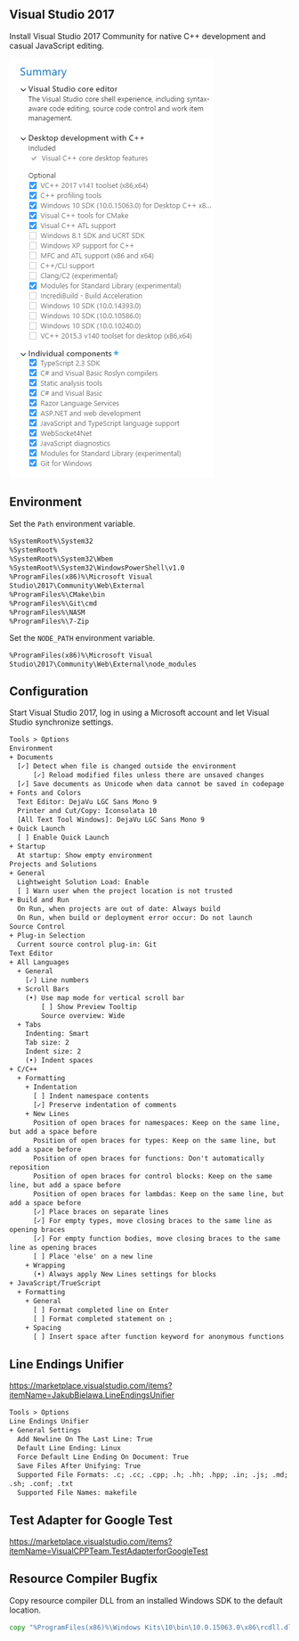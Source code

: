 ﻿## Visual Studio 2017
Install Visual Studio 2017 Community for native C++ development and casual JavaScript editing.

![Configuration](vs2017.png)

## Environment
Set the `Path` environment variable.

```
%SystemRoot%\System32
%SystemRoot%
%SystemRoot%\System32\Wbem
%SystemRoot%\System32\WindowsPowerShell\v1.0
%ProgramFiles(x86)%\Microsoft Visual Studio\2017\Community\Web\External
%ProgramFiles%\CMake\bin
%ProgramFiles%\Git\cmd
%ProgramFiles%\NASM
%ProgramFiles%\7-Zip
```

Set the `NODE_PATH` environment variable.

```
%ProgramFiles(x86)%\Microsoft Visual Studio\2017\Community\Web\External\node_modules
```

## Configuration
Start Visual Studio 2017, log in using a Microsoft account and let Visual Studio synchronize settings.

```
Tools > Options
Environment
+ Documents
  [✓] Detect when file is changed outside the environment
      [✓] Reload modified files unless there are unsaved changes
  [✓] Save documents as Unicode when data cannot be saved in codepage
+ Fonts and Colors
  Text Editor: DejaVu LGC Sans Mono 9
  Printer and Cut/Copy: Iconsolata 10
  [All Text Tool Windows]: DejaVu LGC Sans Mono 9
+ Quick Launch
  [ ] Enable Quick Launch
+ Startup
  At startup: Show empty environment
Projects and Solutions
+ General
  Lightweight Solution Load: Enable
  [ ] Warn user when the project location is not trusted
+ Build and Run
  On Run, when projects are out of date: Always build
  On Run, when build or deployment error occur: Do not launch
Source Control
+ Plug-in Selection
  Current source control plug-in: Git
Text Editor
+ All Languages
  + General
    [✓] Line numbers
  + Scroll Bars
    (•) Use map mode for vertical scroll bar
        [ ] Show Preview Tooltip
        Source overview: Wide
  + Tabs
    Indenting: Smart
    Tab size: 2
    Indent size: 2
    (•) Indent spaces
+ C/C++
  + Formatting
    + Indentation
      [ ] Indent namespace contents
      [✓] Preserve indentation of comments
    + New Lines
      Position of open braces for namespaces: Keep on the same line, but add a space before
      Position of open braces for types: Keep on the same line, but add a space before
      Position of open braces for functions: Don't automatically reposition
      Position of open braces for control blocks: Keep on the same line, but add a space before
      Position of open braces for lambdas: Keep on the same line, but add a space before
      [✓] Place braces on separate lines
      [✓] For empty types, move closing braces to the same line as opening braces
      [✓] For empty function bodies, move closing braces to the same line as opening braces
      [ ] Place 'else' on a new line
    + Wrapping
      (•) Always apply New Lines settings for blocks
+ JavaScript/TrueScript
  + Formatting
    + General
      [ ] Format completed line on Enter
      [ ] Format completed statement on ;
    + Spacing
      [ ] Insert space after function keyword for anonymous functions
```

## Line Endings Unifier
<https://marketplace.visualstudio.com/items?itemName=JakubBielawa.LineEndingsUnifier>

```
Tools > Options
Line Endings Unifier
+ General Settings
  Add Newline On The Last Line: True
  Default Line Ending: Linux
  Force Default Line Ending On Document: True
  Save Files After Unifying: True
  Supported File Formats: .c; .cc; .cpp; .h; .hh; .hpp; .in; .js; .md; .sh; .conf; .txt
  Supported File Names: makefile
```

## Test Adapter for Google Test
<https://marketplace.visualstudio.com/items?itemName=VisualCPPTeam.TestAdapterforGoogleTest>

## Resource Compiler Bugfix
Copy resource compiler DLL from an installed Windows SDK to the default location.

```cmd
copy "%ProgramFiles(x86)%\Windows Kits\10\bin\10.0.15063.0\x86\rcdll.dll" "%ProgramFiles(x86)%\Windows Kits\10\bin\x86\rcdll.dll"
```
